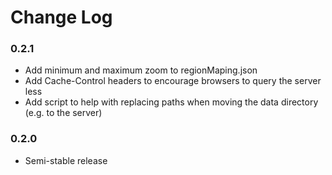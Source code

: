 Change Log
==========

### 0.2.1

* Add minimum and maximum zoom to regionMaping.json
* Add Cache-Control headers to encourage browsers to query the server less
* Add script to help with replacing paths when moving the data directory (e.g. to the server)

### 0.2.0

* Semi-stable release
